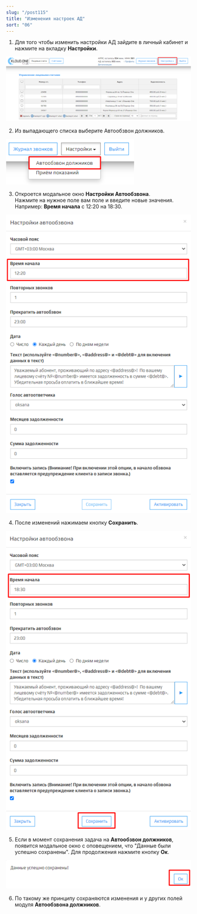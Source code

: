 ```yaml
---
slug: "/post115"
title: "Изменения настроек АД"
sort: "06"
---
```


1. Для того чтобы изменить настройки АД зайдите в личный кабинет и нажмите на вкладку **Настройки**.  

![Картинка](./images/how_to_change_setting_AD_task_butt_settings.png "Окно авторизации")

2. Из выпадающего списка выберите Автообзвон должников.

![Картинка](./images/how_to_change_setting_AD_task_image23.png "Окно авторизации")

3. Откроется модальное окно **Настройки Автообзвона**.  
Нажмите на нужное поле вам поле и введите новые значения.
Например:  **Время начала** c 12:20 на 18:30.

![Картинка](./images/how_to_change_setting_AD_task_main.png "Модальное окно Настройки автообзвона")

4. После изменений нажимаем кнопку **Сохранить**.

![Картинка](./images/how_to_change_setting_AD_task_time_start.png "Изменяем на 18:30 и сохраняем")

5. Если в момент сохранения задача на **Автообзвон должников**, появится модальное окно с оповещением, что "Данные были успешно сохранены". Для продолжения нажмите кнопку **Ок**.

![Картинка](./images/how_to_change_setting_AD_task_butt_save.png "Окей для продолжения")

6. По такому же принципу сохраняются изменения и у других полей модуля **Автообзвона должников**.